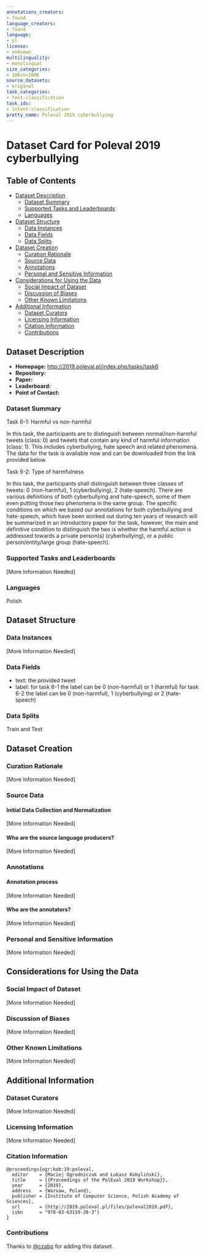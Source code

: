 ```yaml
---
annotations_creators:
- found
language_creators:
- found
language:
- pl
license:
- unknown
multilinguality:
- monolingual
size_categories:
- 10K<n<100K
source_datasets:
- original
task_categories:
- text-classification
task_ids:
- intent-classification
pretty_name: Poleval 2019 cyberbullying
---
```


# Dataset Card for Poleval 2019 cyberbullying

## Table of Contents
- [Dataset Description](#dataset-description)
  - [Dataset Summary](#dataset-summary)
  - [Supported Tasks and Leaderboards](#supported-tasks-and-leaderboards)
  - [Languages](#languages)
- [Dataset Structure](#dataset-structure)
  - [Data Instances](#data-instances)
  - [Data Fields](#data-fields)
  - [Data Splits](#data-splits)
- [Dataset Creation](#dataset-creation)
  - [Curation Rationale](#curation-rationale)
  - [Source Data](#source-data)
  - [Annotations](#annotations)
  - [Personal and Sensitive Information](#personal-and-sensitive-information)
- [Considerations for Using the Data](#considerations-for-using-the-data)
  - [Social Impact of Dataset](#social-impact-of-dataset)
  - [Discussion of Biases](#discussion-of-biases)
  - [Other Known Limitations](#other-known-limitations)
- [Additional Information](#additional-information)
  - [Dataset Curators](#dataset-curators)
  - [Licensing Information](#licensing-information)
  - [Citation Information](#citation-information)
  - [Contributions](#contributions)

## Dataset Description

- **Homepage:** http://2019.poleval.pl/index.php/tasks/task6
- **Repository:** 
- **Paper:**
- **Leaderboard:**
- **Point of Contact:**

### Dataset Summary

Task 6-1: Harmful vs non-harmful

In this task, the participants are to distinguish between normal/non-harmful tweets (class: 0) and tweets that contain any kind of harmful
information (class: 1). This includes cyberbullying, hate speech and related phenomena. The data for the task is available now and can be
downloaded from the link provided below.

Task 6-2: Type of harmfulness

In this task, the participants shall distinguish between three classes of tweets: 0 (non-harmful), 1 (cyberbullying), 2 (hate-speech). There
are various definitions of both cyberbullying and hate-speech, some of them even putting those two phenomena in the same group. The specific
conditions on which we based our annotations for both cyberbullying and hate-speech, which have been worked out during ten years of research
will be summarized in an introductory paper for the task, however, the main and definitive condition to distinguish the two is whether the
harmful action is addressed towards a private person(s) (cyberbullying), or a public person/entity/large group (hate-speech).

### Supported Tasks and Leaderboards

[More Information Needed]

### Languages

Polish

## Dataset Structure

### Data Instances

[More Information Needed]

### Data Fields

- text: the provided tweet
- label: for task 6-1 the label can be 0 (non-harmful) or 1 (harmful)
         for task 6-2 the label can be 0 (non-harmful), 1 (cyberbullying) or 2 (hate-speech)

### Data Splits

Train and Test

## Dataset Creation

### Curation Rationale

[More Information Needed]

### Source Data

#### Initial Data Collection and Normalization

[More Information Needed]

#### Who are the source language producers?

[More Information Needed]

### Annotations

#### Annotation process

[More Information Needed]

#### Who are the annotators?

[More Information Needed]

### Personal and Sensitive Information

[More Information Needed]

## Considerations for Using the Data

### Social Impact of Dataset

[More Information Needed]

### Discussion of Biases

[More Information Needed]

### Other Known Limitations

[More Information Needed]

## Additional Information

### Dataset Curators

[More Information Needed]

### Licensing Information

[More Information Needed]

### Citation Information

```
@proceedings{ogr:kob:19:poleval,
  editor    = {Maciej Ogrodniczuk and Łukasz Kobyliński},
  title     = {{Proceedings of the PolEval 2019 Workshop}},
  year      = {2019},
  address   = {Warsaw, Poland},
  publisher = {Institute of Computer Science, Polish Academy of Sciences},
  url       = {http://2019.poleval.pl/files/poleval2019.pdf},
  isbn      = "978-83-63159-28-3"}
}
```

### Contributions

Thanks to [@czabo](https://github.com/czabo) for adding this dataset.
